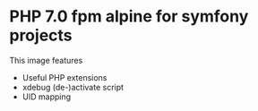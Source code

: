 # PHP 7.0 fpm alpine for symfony projects

This image features
* Useful PHP extensions
* xdebug (de-)activate script
* UID mapping